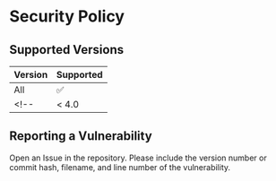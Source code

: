 # Security Policy

## Supported Versions

| Version | Supported          |
| ------- | ------------------ |
| All     | :white_check_mark: |
<!-- | < 4.0   | :x:                | -->

## Reporting a Vulnerability

Open an Issue in the repository. Please include the version number or commit hash, filename, and line number of the vulnerability.
